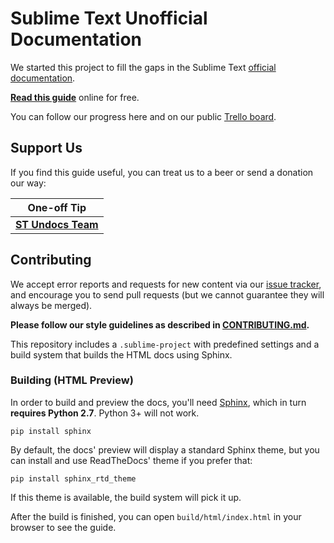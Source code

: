 # Sublime Text Unofficial Documentation

We started this project
to fill the gaps in the Sublime Text [official documentation][off-docs].

**[Read this guide][undocs]** online for free.

You can follow our progress here and
on our public [Trello board][trello].

## Support Us

If you find this guide useful,
you can treat us to a beer
or send a donation our way:

| **One-off Tip**                                                    |
| ------------------------------------------------------------------ |
| **[ST Undocs Team](https://www.bountysource.com/teams/st-undocs)** |


## Contributing

We accept error reports and requests for new content
via our [issue tracker][issues],
and encourage you to send pull requests
(but we cannot guarantee
they will always be merged).

**Please follow our style guidelines
as described in [CONTRIBUTING.md](./CONTRIBUTING.md).**

This repository includes a `.sublime-project`
with predefined settings and a build system
that builds the HTML docs using Sphinx.


### Building (HTML Preview)

In order to build and preview the docs,
you'll need [Sphinx][],
which in turn **requires Python 2.7**.
Python 3+ will not work.

    pip install sphinx

By default, the docs' preview will display
a standard Sphinx theme,
but you can install
and use ReadTheDocs' theme
if you prefer that:

    pip install sphinx_rtd_theme

If this theme is available,
the build system will pick it up.

After the build is finished,
you can open `build/html/index.html`
in your browser to see the guide.


[off-docs]: http://sublimetext.com/docs/3
[undocs]: http://docs.sublimetext.info/
[trello]: https://trello.com/b/ArLlY4X7/sublime-text-unofficial-documentation

[issues]: https://github.com/guillermooo/sublime-undocs/issues
[Sphinx]: http://sphinx-doc.org/
